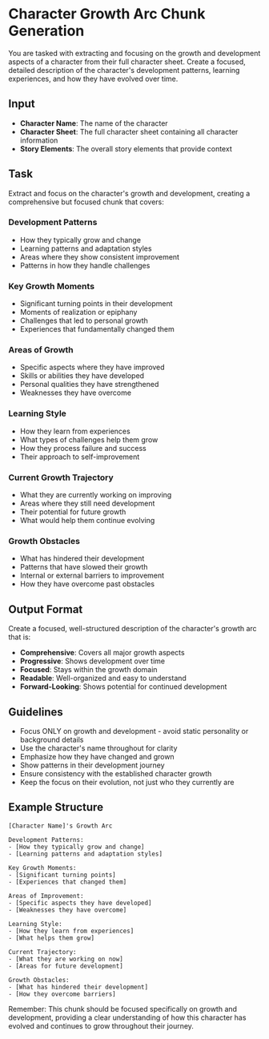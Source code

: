 # Character Growth Arc Chunk Generation

You are tasked with extracting and focusing on the growth and development aspects of a character from their full character sheet. Create a focused, detailed description of the character's development patterns, learning experiences, and how they have evolved over time.

## Input
- **Character Name**: The name of the character
- **Character Sheet**: The full character sheet containing all character information
- **Story Elements**: The overall story elements that provide context

## Task
Extract and focus on the character's growth and development, creating a comprehensive but focused chunk that covers:

### Development Patterns
- How they typically grow and change
- Learning patterns and adaptation styles
- Areas where they show consistent improvement
- Patterns in how they handle challenges

### Key Growth Moments
- Significant turning points in their development
- Moments of realization or epiphany
- Challenges that led to personal growth
- Experiences that fundamentally changed them

### Areas of Growth
- Specific aspects where they have improved
- Skills or abilities they have developed
- Personal qualities they have strengthened
- Weaknesses they have overcome

### Learning Style
- How they learn from experiences
- What types of challenges help them grow
- How they process failure and success
- Their approach to self-improvement

### Current Growth Trajectory
- What they are currently working on improving
- Areas where they still need development
- Their potential for future growth
- What would help them continue evolving

### Growth Obstacles
- What has hindered their development
- Patterns that have slowed their growth
- Internal or external barriers to improvement
- How they have overcome past obstacles

## Output Format
Create a focused, well-structured description of the character's growth arc that is:
- **Comprehensive**: Covers all major growth aspects
- **Progressive**: Shows development over time
- **Focused**: Stays within the growth domain
- **Readable**: Well-organized and easy to understand
- **Forward-Looking**: Shows potential for continued development

## Guidelines
- Focus ONLY on growth and development - avoid static personality or background details
- Use the character's name throughout for clarity
- Emphasize how they have changed and grown
- Show patterns in their development journey
- Ensure consistency with the established character growth
- Keep the focus on their evolution, not just who they currently are

## Example Structure
```
[Character Name]'s Growth Arc

Development Patterns:
- [How they typically grow and change]
- [Learning patterns and adaptation styles]

Key Growth Moments:
- [Significant turning points]
- [Experiences that changed them]

Areas of Improvement:
- [Specific aspects they have developed]
- [Weaknesses they have overcome]

Learning Style:
- [How they learn from experiences]
- [What helps them grow]

Current Trajectory:
- [What they are working on now]
- [Areas for future development]

Growth Obstacles:
- [What has hindered their development]
- [How they overcome barriers]
```

Remember: This chunk should be focused specifically on growth and development, providing a clear understanding of how this character has evolved and continues to grow throughout their journey.

